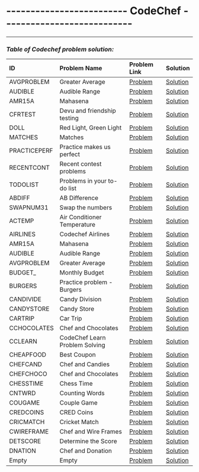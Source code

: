 # ------------------------- CodeChef ---------------------------

---

###         ***Table of Codechef problem solution:***

|  ID  | Problem Name  | Problem Link | Solution |
|:-    |:-             |:-            |:-        |
|AVGPROBLEM| Greater Average |[Problem](https://www.codechef.com/practice/course/logical-problems/DIFF800/problems/AVGPROBLEM)|[Solution](https://github.com/mdshakibsami/Codechef/blob/main/math/AVGPROBLEM.c)|
|AUDIBLE| Audible Range |[Problem](https://www.codechef.com/practice/course/basic-programming-concepts/DIFF500/problems/AUDIBLE)|[Solution](https://github.com/mdshakibsami/Codechef/blob/main/math/AUDIBLE.c)|
|AMR15A| Mahasena |[Problem](https://www.codechef.com/TSTIND16/problems-old/AMR15A)|[Solution](https://github.com/mdshakibsami/Codechef/blob/main/math/AMR15A.c)|
|CFRTEST| Devu and friendship testing|[Problem](https://www.codechef.com/practice/course/arrays-strings-sorting/INTARR01/problems/CFRTEST)|[Solution](https://github.com/mdshakibsami/Codechef/blob/main/Array/CFRTEST.cpp) |
|DOLL| Red Light, Green Light|[Problem](https://www.codechef.com/INFI21B/problems-old/DOLL)|[Solution](https://github.com/mdshakibsami/Codechef/blob/main/Array/DOLL.cpp)|
|MATCHES| Matches|[Problem](https://www.codechef.com/MAY19A/problems-old/MATCHS)|[Solution](https://github.com/mdshakibsami/Codechef/blob/main/Array/MATCHES.cpp)|
|PRACTICEPERF|Practice makes us perfect|[Problem](https://www.codechef.com/practice/course/basic-programming-concepts/DIFF500/problems/PRACTICEPERF)|[Solution](https://github.com/mdshakibsami/Codechef/blob/main/Array/PRACTICEPERF.cpp)|
|RECENTCONT|  Recent contest problems|[Problem](https://www.codechef.com/practice/course/logical-problems/DIFF800/problems/RECENTCONT)|[Solution](https://github.com/mdshakibsami/Codechef/blob/main/Array/RECENTCONT.cpp)|
|TODOLIST| Problems in your to-do list |[Problem](https://www.codechef.com/practice/course/logical-problems/DIFF800/problems/TODOLIST)|[Solution](https://github.com/mdshakibsami/Codechef/blob/main/Array/TODOLIST.cpp)|
|ABDIFF| AB Difference |[Problem](https://www.codechef.com/practice/course/javascript/PRACTICEJS02/problems/ABDIFF)|[Solution](https://github.com/mdshakibsami/Codechef/blob/main/contest/ABDIFF.cpp)|
|SWAPNUM31| Swap the numbers |[Problem](https://www.codechef.com/practice/course/4-star-difficulty-problems/DIFF1900/problems/SWAPNUM31)|[Solution](https://github.com/mdshakibsami/Codechef/blob/main/contest/SWAPNUM31.cpp)|
|ACTEMP| Air Conditioner Temperature |[Problem](https://www.codechef.com/practice/course/logical-problems/DIFF800/problems/ACTEMP)|[Solution](https://github.com/mdshakibsami/Codechef/blob/main/math/ACTEMP.c)|
|AIRLINES| Codechef Airlines |[Problem](https://www.codechef.com/practice/course/basic-programming-concepts/DIFF500/problems/AIRLINES)|[Solution](https://github.com/mdshakibsami/Codechef/blob/main/math/AIRLINES.c)|
|AMR15A| Mahasena  |[Problem](https://www.codechef.com/TSTIND16/problems-old/AMR15A)|[Solution](https://github.com/mdshakibsami/Codechef/blob/main/math/AMR15A.c)|
|AUDIBLE| Audible Range |[Problem](https://www.codechef.com/practice/course/basic-programming-concepts/DIFF500/problems/AUDIBLE)|[Solution](https://github.com/mdshakibsami/Codechef/blob/main/math/AUDIBLE.c)|
|AVGPROBLEM| Greater Average |[Problem](logical-problems/DIFF800/problems/AVGPROBLEM)|[Solution](https://github.com/mdshakibsami/Codechef/blob/main/math/AVGPROBLEM.c)|
|BUDGET_| Monthly Budget|[Problem](https://www.codechef.com/practice/course/python/DIFF500/problems/BUDGET_)|[Solution](https://github.com/mdshakibsami/Codechef/blob/main/math/BUDGET_.c)|
|BURGERS| Practice problem - Burgers |[Problem](https://www.codechef.com/learn/course/python-beginner/BP00BP08/problems/BM08)|[Solution](https://github.com/mdshakibsami/Codechef/blob/main/math/BURGERS.c)|
|CANDIVIDE| Candy Division |[Problem](https://www.codechef.com/practice/course/basic-programming-concepts/DIFF500/problems/CANDIVIDE)|[Solution](https://github.com/mdshakibsami/Codechef/blob/main/math/CANDIVIDE.c)|
|CANDYSTORE| Candy Store|[Problem](https://www.codechef.com/practice/course/basic-math/BASICMATH/problems/CANDYSTORE)|[Solution](https://github.com/mdshakibsami/Codechef/blob/main/math/CANDYSTORE.c)|
|CARTRIP| Car Trip |[Problem](https://www.codechef.com/practice/course/basic-programming-concepts/DIFF500/problems/CARTRIP)|[Solution](https://github.com/mdshakibsami/Codechef/blob/main/math/CARTRIP.c)|
|CCHOCOLATES| Chef and Chocolates|[Problem](https://www.codechef.com/practice/course/basic-programming-concepts/DIFF500/problems/CHEFCHOCO)|[Solution](https://github.com/mdshakibsami/Codechef/blob/main/math/CCHOCOLATES.c)|
|CCLEARN| CodeChef Learn Problem Solving |[Problem](https://www.codechef.com/practice/course/c/PCL01/problems/CCLEARN)|[Solution](https://github.com/mdshakibsami/Codechef/blob/main/math/CCLEARN.c)|
|CHEAPFOOD| Best Coupon |[Problem](https://www.codechef.com/APRIL222D/problems-old/CHEAPFOOD)|[Solution](https://github.com/mdshakibsami/Codechef/blob/main/math/CHEAPFOOD.c)|
|CHEFCAND| Chef and Candies |[Problem](https://www.codechef.com/practice/course/logical-problems/DIFF800/problems/CHEFCAND)|[Solution](https://github.com/mdshakibsami/Codechef/blob/main/math/CHEFCAND.c)|
|CHEFCHOCO| Chef and Chocolates |[Problem](https://www.codechef.com/practice/course/basic-programming-concepts/DIFF500/problems/CHEFCHOCO)|[Solution](https://github.com/mdshakibsami/Codechef/blob/main/math/CHEFCHOCO.c)|
|CHESSTIME| Chess Time |[Problem](https://www.codechef.com/practice/course/basic-programming-concepts/DIFF500/problems/CHESSTIME)|[Solution](https://github.com/mdshakibsami/Codechef/blob/main/math/CHESSTIME.c)|
|CNTWRD| Counting Words |[Problem](https://www.codechef.com/practice/course/arrays-strings-sorting/DIFF500/problems/CNTWRD)|[Solution](https://github.com/mdshakibsami/Codechef/blob/main/math/CNTWRD.c)|
|COUGAME| Couple Game |[Problem](https://www.codechef.com/practice/course/basic-programming-concepts/DIFF500/problems/COUGAME)|[Solution](https://github.com/mdshakibsami/Codechef/blob/main/math/COUGAME.c)|
|CREDCOINS| CRED Coins |[Problem](https://www.codechef.com/practice/course/logical-problems/DIFF800/problems/CREDCOINS)|[Solution](https://github.com/mdshakibsami/Codechef/blob/main/math/CREDCOINS.c)|
|CRICMATCH| Cricket Match |[Problem](https://www.codechef.com/AABH2020/problems-old/CRICBZ)|[Solution](https://github.com/mdshakibsami/Codechef/blob/main/math/CRICMATCH.c)|
|CWIREFRAME| Chef and Wire Frames |[Problem](https://www.codechef.com/SEP221C/problems-old/CWIREFRAME)|[Solution](https://github.com/mdshakibsami/Codechef/blob/main/math/CWIREFRAME.c)|
|DETSCORE| Determine the Score |[Problem](https://www.codechef.com/practice/course/basic-programming-concepts/DIFF500/problems/DETSCORE)|[Solution](https://github.com/mdshakibsami/Codechef/blob/main/math/DETSCORE.c)|
|DNATION| Chef and Donation |[Problem](https://www.codechef.com/practice/course/basic-programming-concepts/DIFF500/problems/DNATION)|[Solution](https://github.com/mdshakibsami/Codechef/blob/main/math/DNATION.c)|
|Empty| Empty |[Problem](llllll)|[Solution](lllllllll)|




